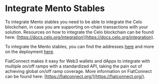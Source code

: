 # Integrate Mento Stables

To integrate Mento stables you need to be able to integrate the Celo blockchain, in case you are supporting on-chain transactions with your solution. Resources on how to integrate the Celo blockchain can be found here: [https://docs.celo.org/integration](https://docs.celo.org/integration).

To integrate the Mento stables, you can find the addresses [here](https://docs.mento.org/mento/developers/deployments/addresses) and more on the deployment [here](https://docs.mento.org/mento/developers/deployments).  

FiatConnect makes it easy for Web3 wallets and dApps to integrate with multiple on/off ramps with a standardized API, taking the pain out of achieving global on/off ramp coverage. More information on FiatConnect can be found here: [https://fiatconnect.org/](https://fiatconnect.org/).